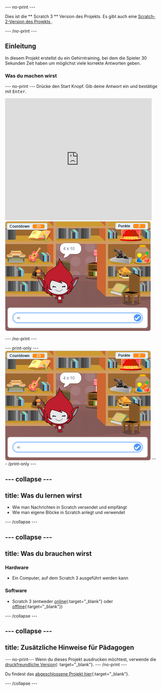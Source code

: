 \--- no-print \---

Dies ist die ** Scratch 3 ** Version des Projekts. Es gibt auch eine [ Scratch-2-Version des Projekts ](https://projects.raspberrypi.org/en/projects/brain-game-scratch2).

\--- /no-print \---

## Einleitung

In diesem Projekt erstellst du ein Gehirntraining, bei dem die Spieler 30 Sekunden Zeit haben um möglichst viele korrekte Antworten geben.

### Was du machen wirst

\--- no-print \--- Drücke den Start Knopf. Gib deine Antwort ein und bestätige mit <kbd>Enter</kbd>.

<div class="scratch-preview">
  <iframe allowtransparency="true" width="485" height="402" src="https://scratch.mit.edu/projects/embed/250234955/?autostart=false" frameborder="0" scrolling="no"></iframe>
  <img src="images/brain-final.png">
</div>

\--- /no-print \---

\--- print-only \--- ![Brain Game](images/brain-final.png) \--- /print-only \---

## \--- collapse \---

## title: Was du lernen wirst

+ Wie man Nachrichten in Scratch versendet und empfängt
+ Wie man eigene Blöcke in Scratch anlegt und verwendet

\--- /collapse \---

## \--- collapse \---

## title: Was du brauchen wirst

### Hardware

+ Ein Computer, auf dem Scratch 3 ausgeführt werden kann

### Software

+ Scratch 3 (entweder [online](http://rpf.io/scratchon){:target="_blank"} oder [offline](http://rpf.io/scratchoff){:target="_blank"})

\--- /collapse \---

## \--- collapse \---

## title: Zusätzliche Hinweise für Pädagogen

\--- no-print\--- Wenn du dieses Projekt ausdrucken möchtest, verwende die [druckfreundliche Version](https://projects.raspberrypi.org/en/projects/brain-game/print){: target="_blank"}. \--- /no-print \---

Du findest das [abgeschlossene Projekt hier](http://rpf.io/p/en/brain-game-get){:target="_blank"}.

\--- /collapse \---